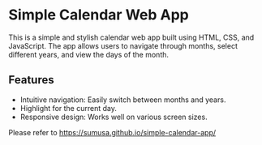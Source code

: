 # Simple Calendar Web App

This is a simple and stylish calendar web app built using HTML, CSS, and JavaScript. The app allows users to navigate through months, select different years, and view the days of the month.

## Features

- Intuitive navigation: Easily switch between months and years.
- Highlight for the current day.
- Responsive design: Works well on various screen sizes.

Please refer to https://sumusa.github.io/simple-calendar-app/
